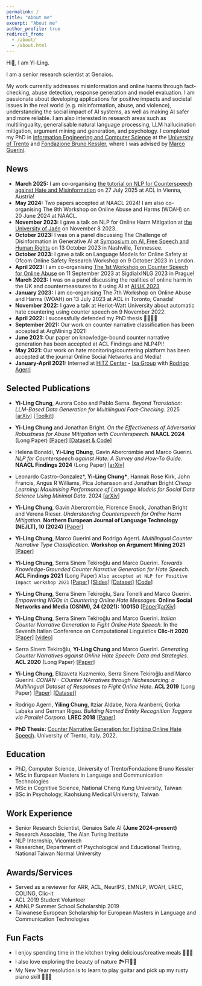 ```yaml
---
permalink: /
title: "About me"
excerpt: "About me"
author_profile: true
redirect_from: 
  - /about/
  - /about.html
---
```


Hi👋, I am Yi-Ling.

I am a senior research scientist at Genaios. 

My work currently addresses misinformation and online harms through fact-checking, abuse detection, response generation and model evaluation. I am passionate about developing applications for positive impacts and societal issues in the real world (e.g. misinformation, abuse, and violence), understanding the social impact of AI systems, as well as making AI safer and more reliable. I am also interested in research areas such as multilinguality, generalisable natural language processing, LLM hallucination mitigation, argument mining and generation, and psychology. I completed my PhD in [Information Engineering and Computer Science](https://iecs.unitn.it/) at the [University of Trento](https://www.unitn.it/en) and [Fondazione Bruno Kessler](https://www.fbk.eu/en/), where I was advised by [Marco Guerini](http://www.marcoguerini.eu/). 

News
------
* **March 2025:** I am co-organising [the tutorial on NLP for Counterspeech against Hate and Misinformation](https://sites.google.com/view/nlp4csham/) on 27 July 2025 at ACL in Vienna, Austria!
* **May 2024:** Two papers accepted at NAACL 2024! I am also co-organising The 8th Workshop on Online Abuse and Harms (WOAH) on 20 June 2024 at NAACL.
* **November 2023:** I gave a talk on NLP for Online Harm Mitigation at [the University of Jaén](https://www.ujaen.es/centros/ceatic/noticias/actividad-especifica-doctorado-tic-conferencia-de-yiling-chung-nlp-online-harm-mitigation) on November 8 2023.
* **October 2023:** I was on a panel discussing The Challenge of Disinformation in Generative AI at [Symposium on AI, Free Speech and Human Rights](https://www.vanderbilt.edu/free-expression/ai-symposium/symposium-schedule/) on 13 October 2023 in Nashville, Tennessee.
* **October 2023:** I gave a talk on Language Models for Online Safety at Ofcom Online Safety Research Workshop on 9 October 2023 in London.
* **April 2023:** I am co-organising [The 1st Workshop on Counter Speech for Online Abuse](https://sites.google.com/view/cs4oa) on 11 September 2023 at SigdialxINLG 2023 in Prague!
* **March 2023:** I was on a panel discussing the realities of online harm in the UK and countermeassures to it using AI at [AI UK 2023](https://ai-uk.turing.ac.uk/programme/)
* **January 2023:** I am co-organising The 7th Workshop on Online Abuse and Harms (WOAH) on 13 July 2023 at ACL in Toronto, Canada!
* **November 2022:** I gave a talk at Heriot-Watt University about automatic hate countering using counter speech on 9 November 2022.
* **April 2022:** I successfully defended my PhD thesis 🥳🎉✨🌈
* **September 2021:** Our work on counter narrative classification has been accepted at ArgMining 2021!
* **June 2021:** Our paper on knowledge-bound counter narrative generation has been accepted at ACL Findings and NLP4PI!
* **May 2021:** Our work on hate monitoring/countering platform has been accepted at the journal Online Social Networks and Media!
* **January-April 2021:** Interned at [HiTZ Center](http://www.hitz.eus/) - [Ixa Group](http://ixa.si.ehu.es/) with [Rodrigo Agerri](https://ragerri.github.io/)


Selected Publications
------
* **Yi-Ling Chung**, Aurora Cobo and Pablo Serna. <em>Beyond Translation: LLM-Based Data Generation for Multilingual Fact-Checking.</em> 2025 [[arXiv]](https://arxiv.org/abs/2502.15419) [[Toolkit]](https://github.com/Genaios/MultiSynFact)
* **Yi-Ling Chung** and Jonathan Bright. <em>On the Effectiveness of Adversarial Robustness for Abuse Mitigation with Counterspeech.</em> **NAACL 2024** (Long Paper) [[Paper]](https://aclanthology.org/2024.naacl-long.386.pdf) [[Dataset & Code]](https://github.com/Turing-Online-Safety-Codebase/counterspeech_adversarial)
* Helena Bonaldi, **Yi-Ling Chung**, Gavin Abercrombie and Marco Guerini. <em>NLP for Counterspeech against Hate: A Survey and How-To Guide.</em> **NAACL Findings 2024** (Long Paper) [[arXiv]](https://arxiv.org/pdf/2403.20103)
* Leonardo Castro-Gonzalez\*, **Yi-Ling Chung\***, Hannak Rose Kirk, John Francis, Angus R Williams, Pica Johansson and Jonathan Bright <em>Cheap Learning: Maximising Performance of Language Models for Social Data Science Using Minimal Data.</em> 2024 [[arXiv]](https://arxiv.org/abs/2401.12295.pdf)
* **Yi-Ling Chung**, Gavin Abercrombie, Florence Enock, Jonathan Bright and Verena Rieser. <em>Understanding Counterspeech for Online Harm Mitigation.</em>  **Northern European Journal of Language Technology (NEJLT), 10 (2024)** [[Paper]](https://aclanthology.org/2024.nejlt-1.3/)
* **Yi-Ling Chung**, Marco Guerini and Rodrigo Agerri. <em>Multilingual Counter Narrative Type Classification.</em> **Workshop on Argument Mining 2021** [[Paper]](https://aclanthology.org/2021.argmining-1.12.pdf)
* **Yi-Ling Chung**, Serra Sinem Tekiroğlu and Marco Guerini. <em>Towards Knowledge-Grounded Counter Narrative Generation for Hate Speech.</em> **ACL Findings 2021** (Long Paper) ```Also accepted at NLP for Positive Impact workshop 2021``` [[Paper]](https://aclanthology.org/2021.findings-acl.79.pdf) [[Slides]](https://d3smihljt9218e.cloudfront.net/lecture/26170/slideshow/c9ca2869c15dbb11fedf98f4feb3fbeb.pdf) [[Dataset]](https://github.com/marcoguerini/CONAN#Knowledge-grounded-hate-countering-dataset) [[Code]](https://github.com/yilingchung/Towards_KN_CN_Generation)
* **Yi-Ling Chung**, Serra Sinem Tekiroğlu, Sara Tonelli and Marco Guerini. <em>Empowering NGOs in Countering Online Hate Messages.</em> **Online Social Networks and Media (OSNM), 24 (2021): 100150** [[Paper]](https://www.sciencedirect.com/science/article/abs/pii/S246869642100032X)[[arXiv]](https://arxiv.org/pdf/2107.02472.pdf)
* **Yi-Ling Chung**, Serra Sinem Tekiroğlu and Marco Guerini. <em>Italian Counter Narrative Generation to Fight Online Hate Speech.</em> In the Seventh Italian Conference on Computational Linguistics **Clic-it 2020** [[Paper]](http://ceur-ws.org/Vol-2769/paper_35.pdf) [[video]](https://player.vimeo.com/video/515276877)
* Serra Sinem Tekiroğlu, **Yi-Ling Chung** and Marco Guerini. <em>Generating Counter Narratives against Online Hate Speech: Data and Strategies.</em> **ACL 2020** (Long Paper) [[Paper]](https://www.aclweb.org/anthology/2020.acl-main.110.pdf)
* **Yi-Ling Chung**, Elizaveta Kuzmenko, Serra Sinem Tekiroğlu and Marco Guerini. <em>CONAN - COunter
NArratives through Nichesourcing: a Multilingual Dataset of Responses to Fight Online Hate.</em> **ACL 2019** (Long Paper) [[Paper]](https://www.aclweb.org/anthology/P19-1271.pdf) [[Dataset]](https://github.com/marcoguerini/CONAN#CONAN)
* Rodrigo Agerri, **Yiling Chung**, Itziar Aldabe, Nora Aranberri, Gorka Labaka and German Rigau. <em>Building
Named Entity Recognition Taggers via Parallel Corpora.</em> **LREC 2018** [[Paper]](https://www.aclweb.org/anthology/L18-1557.pdf)

* **PhD Thesis:** [Counter Narrative Generation for Fighting Online Hate Speech](https://iris.unitn.it/retrieve/handle/11572/338563/544707/PhD_Thesis_YiLingChung.pdf). University of Trento, Italy. 2022.
  
Education
------
* PhD, Computer Science, University of Trento/Fondazione Bruno Kessler
* MSc in European Masters in Language and Communication Technologies 
* MSc in Cognitive Science, National Cheng Kung University, Taiwan 
* BSc in Psychology, Kaohsiung Medical University, Taiwan

Work Experience
------
* Senior Research Scientist, Genaios Safe AI **(June 2024-present)**
* Research Associate, The Alan Turing Institute
* NLP Internship, Vicomtech
* Researcher, Department of Psychological and Educational Testing, National Taiwan Normal University

Awards/Services
------
* Served as a reviewer for ARR, ACL, NeurIPS, EMNLP, WOAH, LREC, COLING, Clic-it
* ACL 2019 Student Volunteer
* AthNLP Summer School Scholarship 2019
* Taiwanese European Scholarship for European Masters in Language and Communication Technologies

Fun Facts
------
* I enjoy spending time in the kitchen trying delicious/creative meals 🍱🥟🥗
* I also love exploring the beauty of nature 🏞️⛩️🌈🌊
* My New Year resolution is to learn to play guitar and pick up my rusty piano skill 🧐😎🤔
